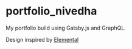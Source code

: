 # portfolio_nivedha
My portfolio build using Gatsby.js and GraphQL.

Design inspired by [Elemental](https://elemental.netlify.app/)
